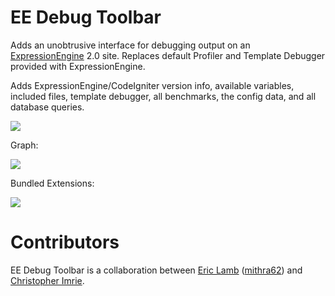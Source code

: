 EE Debug Toolbar
====================
Adds an unobtrusive interface for debugging output on an [ExpressionEngine](http://expressionengine.com "ExpressionEngine") 2.0 site. Replaces default Profiler and Template Debugger provided with ExpressionEngine.

Adds ExpressionEngine/CodeIgniter version info, available variables, included files, template debugger, all benchmarks, the config data, and all database queries.

![](http://mithra62.com/images/ee_debug_toolbar_default.png)

Graph:

![](http://mithra62.com/images/ee_debug_toolbar_graph.png)

Bundled Extensions:

![](http://eeinsider.com/static/images/ee_debug_toolbar_extension_1.png)

Contributors
====================
EE Debug Toolbar is a collaboration between [Eric Lamb](http://blog.ericlamb.net/ "Eric Lamb") ([mithra62](http://mithra62.com/index "mithra62")) and [Christopher Imrie](https://github.com/ckimrie/ "Christopher Imrie").
